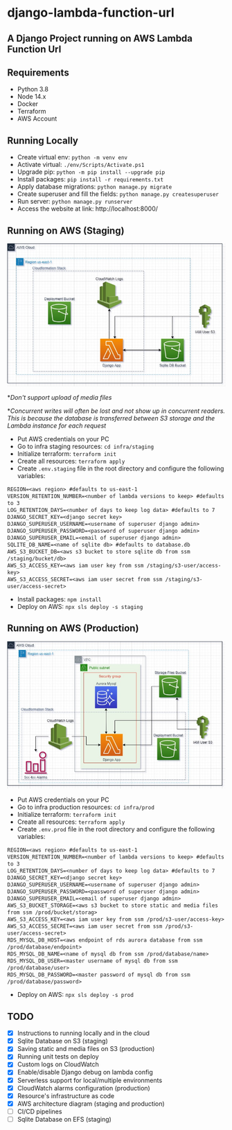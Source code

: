 # django-lambda-function-url

## A Django Project running on AWS Lambda Function Url

## Requirements

- Python 3.8
- Node 14.x
- Docker
- Terraform
- AWS Account

## Running Locally

- Create virtual env: `python -m venv env`
- Activate virtual: `./env/Scripts/Activate.ps1`
- Upgrade pip: `python -m pip install --upgrade pip`
- Install packages: `pip install -r requirements.txt`
- Apply database migrations: `python manage.py migrate`
- Create superuser and fill the fields: `python manage.py createsuperuser`
- Run server: `python manage.py runserver`
- Access the website at link: http://localhost:8000/

## Running on AWS (Staging)

![alt text](/images/staging-architecture.jpg)

\*_Don't support upload of media files_

\*_Concurrent writes will often be lost and not show up in concurrent readers. This is because the database is transferred between S3 storage and the Lambda instance for each request_

- Put AWS credentials on your PC
- Go to infra staging resources: `cd infra/staging`
- Initialize terraform: `terraform init`
- Create all resources: `terraform apply`
- Create `.env.staging` file in the root directory and configure the following variables:

```dotenv
REGION=<aws region> #defaults to us-east-1
VERSION_RETENTION_NUMBER=<number of lambda versions to keep> #defaults to 3
LOG_RETENTION_DAYS=<number of days to keep log data> #defaults to 7
DJANGO_SECRET_KEY=<django secret key>
DJANGO_SUPERUSER_USERNAME=<username of superuser django admin>
DJANGO_SUPERUSER_PASSWORD=<password of superuser django admin>
DJANGO_SUPERUSER_EMAIL=<email of superuser django admin>
SQLITE_DB_NAME=<name of sqlite db> #defaults to database.db
AWS_S3_BUCKET_DB=<aws s3 bucket to store sqlite db from ssm /staging/bucket/db>
AWS_S3_ACCESS_KEY=<aws iam user key from ssm /staging/s3-user/access-key>
AWS_S3_ACCESS_SECRET=<aws iam user secret from ssm /staging/s3-user/access-secret>
```

- Install packages: `npm install`
- Deploy on AWS: `npx sls deploy -s staging`

## Running on AWS (Production)

![alt text](/images/prod-architecture.jpg)

- Put AWS credentials on your PC
- Go to infra production resources: `cd infra/prod`
- Initialize terraform: `terraform init`
- Create all resources: `terraform apply`
- Create `.env.prod` file in the root directory and configure the following variables:

```dotenv
REGION=<aws region> #defaults to us-east-1
VERSION_RETENTION_NUMBER=<number of lambda versions to keep> #defaults to 3
LOG_RETENTION_DAYS=<number of days to keep log data> #defaults to 7
DJANGO_SECRET_KEY=<django secret key>
DJANGO_SUPERUSER_USERNAME=<username of superuser django admin>
DJANGO_SUPERUSER_PASSWORD=<password of superuser django admin>
DJANGO_SUPERUSER_EMAIL=<email of superuser django admin>
AWS_S3_BUCKET_STORAGE=<aws s3 bucket to store static and media files from ssm /prod/bucket/storag>
AWS_S3_ACCESS_KEY=<aws iam user key from ssm /prod/s3-user/access-key>
AWS_S3_ACCESS_SECRET=<aws iam user secret from ssm /prod/s3-user/access-secret>
RDS_MYSQL_DB_HOST=<aws endpoint of rds aurora database from ssm /prod/database/endpoint>
RDS_MYSQL_DB_NAME=<name of mysql db from ssm /prod/database/name>
RDS_MYSQL_DB_USER=<master username of mysql db from ssm /prod/database/user>
RDS_MYSQL_DB_PASSWORD=<master password of mysql db from ssm /prod/database/password>
```

- Deploy on AWS: `npx sls deploy -s prod`

## TODO

- [x] Instructions to running locally and in the cloud
- [x] Sqlite Database on S3 (staging)
- [x] Saving static and media files on S3 (production)
- [x] Running unit tests on deploy
- [x] Custom logs on CloudWatch
- [x] Enable/disable Django debug on lambda config
- [x] Serverless support for local/multiple environments
- [x] CloudWatch alarms configuration (production)
- [x] Resource's infrastructure as code
- [x] AWS architecture diagram (staging and production)
- [ ] CI/CD pipelines
- [ ] Sqlite Database on EFS (staging)
